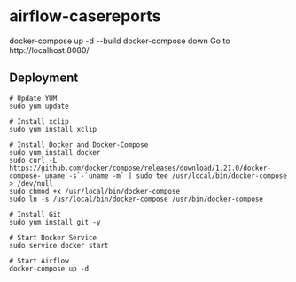 # airflow-casereports

docker-compose up -d --build
docker-compose down
Go to http://localhost:8080/


## Deployment
```
# Update YUM
sudo yum update

# Install xclip
sudo yum install xclip

# Install Docker and Docker-Compose
sudo yum install docker
sudo curl -L https://github.com/docker/compose/releases/download/1.21.0/docker-compose-`uname -s`-`uname -m` | sudo tee /usr/local/bin/docker-compose > /dev/null
sudo chmod +x /usr/local/bin/docker-compose
sudo ln -s /usr/local/bin/docker-compose /usr/bin/docker-compose

# Install Git
sudo yum install git -y

# Start Docker Service
sudo service docker start

# Start Airflow
docker-compose up -d
```